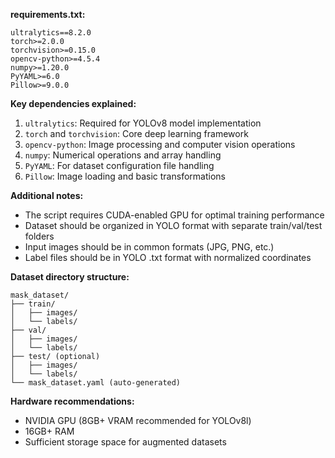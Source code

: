 **requirements.txt:**
```
ultralytics==8.2.0
torch>=2.0.0
torchvision>=0.15.0
opencv-python>=4.5.4
numpy>=1.20.0
PyYAML>=6.0
Pillow>=9.0.0
```

**Key dependencies explained:**
1. `ultralytics`: Required for YOLOv8 model implementation
2. `torch` and `torchvision`: Core deep learning framework
3. `opencv-python`: Image processing and computer vision operations
4. `numpy`: Numerical operations and array handling
5. `PyYAML`: For dataset configuration file handling
6. `Pillow`: Image loading and basic transformations

**Additional notes:**
- The script requires CUDA-enabled GPU for optimal training performance
- Dataset should be organized in YOLO format with separate train/val/test folders
- Input images should be in common formats (JPG, PNG, etc.)
- Label files should be in YOLO .txt format with normalized coordinates

**Dataset directory structure:**
```
mask_dataset/
├── train/
│   ├── images/
│   └── labels/
├── val/
│   ├── images/
│   └── labels/
├── test/ (optional)
│   ├── images/
│   └── labels/
└── mask_dataset.yaml (auto-generated)
```

**Hardware recommendations:**
- NVIDIA GPU (8GB+ VRAM recommended for YOLOv8l)
- 16GB+ RAM
- Sufficient storage space for augmented datasets
